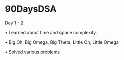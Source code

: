 # 90DaysDSA

Day 1 - 2

 •	Learned about time and space complexity.
 
 •	Big Oh, Big Omega, Big Theta, Little Oh, Little Omega
 
 •	Solved various problems
